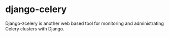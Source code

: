 # django-celery
Django-zcelery is another web based tool for monitoring and administrating Celery clusters with Django.
